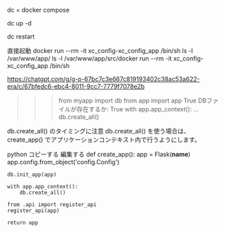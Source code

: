 
dc = docker compose


dc up -d


dc restart

直接起動
docker run --rm -it xc_config-xc_config_app /bin/sh
ls -l /var/www/app/
ls -l /var/www/app/src/docker run --rm -it xc_config-xc_config_app /bin/sh


https://chatgpt.com/g/g-p-67bc7c3e667c819193402c38ac53a622-era/c/67bfedc6-ebc4-8011-9cc7-7779f7078e2b

>>> from myapp import db
>>> from app import app
True
DBファイルが存在するか: True
>>> with app.app_context():
...     db.create_all()

db.create_all() のタイミングに注意
db.create_all() を使う場合は、create_app() でアプリケーションコンテキスト内で行うようにします。

python
コピーする
編集する
def create_app():
    app = Flask(__name__)
    app.config.from_object('config.Config')

    db.init_app(app)

    with app.app_context():
        db.create_all()

    from .api import register_api
    register_api(app)

    return app